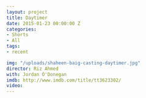 ```yaml
---
layout: project
title: Daytimer
date: 2015-01-23 00:00:00 Z
categories:
- Shorts
- All
tags:
- recent

img: "/uploads/shaheen-baig-casting-daytimer.jpg"
director: Riz Ahmed
with: Jordan O'Donegan
imdb: http://www.imdb.com/title/tt3623302/
video: 
---
```


